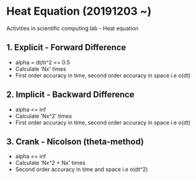 # Heat Equation (20191203 ~)
Activities in scientific computing lab - Heat equation 

## 1. Explicit - Forward Difference
- alpha = dt/h^2 <= 0.5
- Calculate 'Nx' times
- First order accuracy in time, second order accuracy in space i.e o(dt)

## 2. Implicit - Backward Difference
- alpha <= inf
- Calculate 'Nx^2' times
- First order accuracy in time, second order accuracy in space i.e o(dt)

## 3. Crank - Nicolson (theta-method)
- alpha <= inf
- Calculate 'Nx^2 + Nx' times
- Second order accuracy in time and space i.e o(dt^2)
